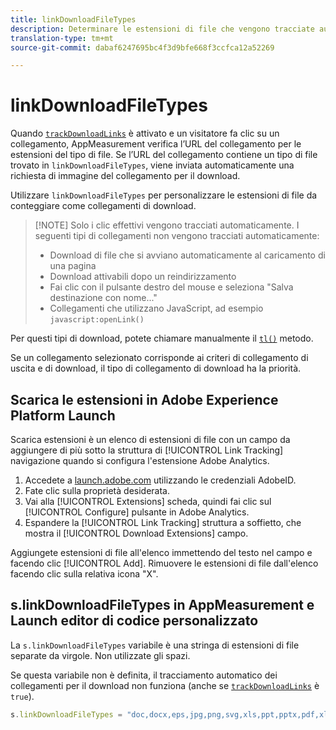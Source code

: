 ```yaml
---
title: linkDownloadFileTypes
description: Determinare le estensioni di file che vengono tracciate automaticamente come collegamenti per il download.
translation-type: tm+mt
source-git-commit: dabaf6247695bc4f3d9bfe668f3ccfca12a52269

---
```



# linkDownloadFileTypes

Quando [`trackDownloadLinks`](trackdownloadlinks.md) è attivato e un visitatore fa clic su un collegamento, AppMeasurement verifica l’URL del collegamento per le estensioni del tipo di file. Se l’URL del collegamento contiene un tipo di file trovato in `linkDownloadFileTypes`, viene inviata automaticamente una richiesta di immagine del collegamento per il download.

Utilizzare `linkDownloadFileTypes` per personalizzare le estensioni di file da conteggiare come collegamenti di download.

>[!NOTE] Solo i clic effettivi vengono tracciati automaticamente. I seguenti tipi di collegamenti non vengono tracciati automaticamente:
>
> * Download di file che si avviano automaticamente al caricamento di una pagina
> * Download attivabili dopo un reindirizzamento
> * Fai clic con il pulsante destro del mouse e seleziona &quot;Salva destinazione con nome...&quot;
> * Collegamenti che utilizzano JavaScript, ad esempio `javascript:openLink()`
>
> 
Per questi tipi di download, potete chiamare manualmente il [`tl()`](../functions/tl-method.md) metodo.

Se un collegamento selezionato corrisponde ai criteri di collegamento di uscita e di download, il tipo di collegamento di download ha la priorità.

## Scarica le estensioni in Adobe Experience Platform Launch

Scarica estensioni è un elenco di estensioni di file con un campo da aggiungere di più sotto la struttura di [!UICONTROL Link Tracking] navigazione quando si configura l&#39;estensione Adobe Analytics.

1. Accedete a [launch.adobe.com](https://launch.adobe.com) utilizzando le credenziali AdobeID.
2. Fate clic sulla proprietà desiderata.
3. Vai alla [!UICONTROL Extensions] scheda, quindi fai clic sul [!UICONTROL Configure] pulsante in Adobe Analytics.
4. Espandere la [!UICONTROL Link Tracking] struttura a soffietto, che mostra il [!UICONTROL Download Extensions] campo.

Aggiungete estensioni di file all&#39;elenco immettendo del testo nel campo e facendo clic [!UICONTROL Add]. Rimuovere le estensioni di file dall&#39;elenco facendo clic sulla relativa icona &quot;X&quot;.

## s.linkDownloadFileTypes in AppMeasurement e Launch editor di codice personalizzato

La `s.linkDownloadFileTypes` variabile è una stringa di estensioni di file separate da virgole. Non utilizzate gli spazi.

Se questa variabile non è definita, il tracciamento automatico dei collegamenti per il download non funziona (anche se [`trackDownloadLinks`](trackdownloadlinks.md) è `true`).

```js
s.linkDownloadFileTypes = "doc,docx,eps,jpg,png,svg,xls,ppt,pptx,pdf,xlsx,tab,csv,zip,txt,vsd,vxd,xml,js,css,rar,exe,wma,mov,avi,wmv,mp3,wav,m4v";
```
